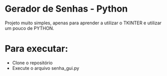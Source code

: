 # Gerador de Senhas - Python
Projeto muito simples, apenas para aprender a utilizar o TKINTER e utilizar um pouco de PYTHON.

# Para executar:
- Clone o repositório
- Execute o arquivo senha_gui.py
